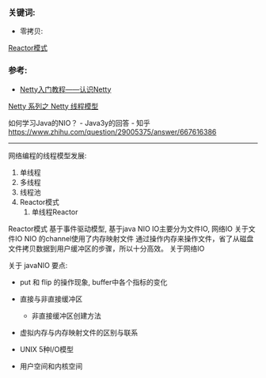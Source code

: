 
### 关键词:
- 零拷贝: 

[Reactor模式](/CS/设计模式/Reactor模式)


### 参考: 
- [Netty入门教程——认识Netty](https://www.jianshu.com/p/b9f3f6a16911)


[Netty 系列之 Netty 线程模型](https://www.infoq.cn/article/netty-threading-model)

如何学习Java的NIO？ - Java3y的回答 - 知乎 https://www.zhihu.com/question/29005375/answer/667616386

---
网络编程的线程模型发展: 
1. 单线程
2. 多线程
3. 线程池
4. Reactor模式
	1. 单线程Reactor


Reactor模式
基于事件驱动模型, 基于java NIO
IO主要分为文件IO, 网络IO
关于文件IO
NIO 的channel使用了内存映射文件
通过操作内存来操作文件，省了从磁盘文件拷贝数据到用户缓冲区的步骤，所以十分高效。
关于网络IO



关于 javaNIO
要点:
- put 和 flip  的操作现象, buffer中各个指标的变化
- 直接与非直接缓冲区
	- 非直接缓冲区创建方法
- 虚拟内存与内存映射文件的区别与联系

- UNIX 5种I/O模型
- 用户空间和内核空间